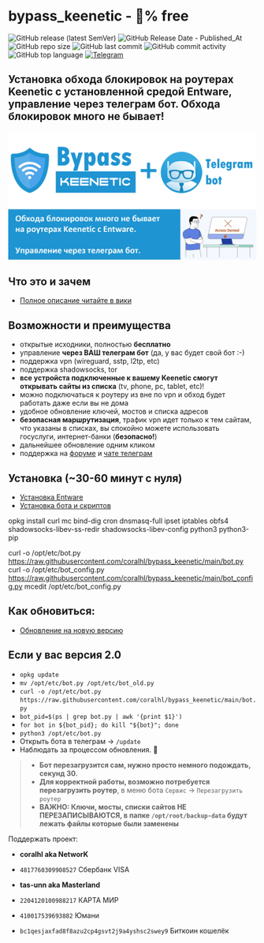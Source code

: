 # bypass_keenetic - 💯% free
![GitHub release (latest SemVer)](https://img.shields.io/github/v/release/coralhl/bypass_keenetic)
![GitHub Release Date - Published_At](https://img.shields.io/github/release-date/coralhl/bypass_keenetic)
![GitHub repo size](https://img.shields.io/github/repo-size/coralhl/bypass_keenetic)
![GitHub last commit](https://img.shields.io/github/last-commit/coralhl/bypass_keenetic)
![GitHub commit activity](https://img.shields.io/github/commit-activity/y/coralhl/bypass_keenetic)
![GitHub top language](https://img.shields.io/github/languages/top/coralhl/bypass_keenetic)
<a href="https://t.me/bypass_keenetic">![Telegram](https://img.shields.io/badge/bypass_keenetic--black?style=social&logo=telegram&logoColor=blue)</a>

## Установка обхода блокировок на роутерах Keenetic с установленной средой Entware, управление через телеграм бот. Обхода блокировок много не бывает! 

![](bypass_keenetic.jpg)

## Что это и зачем
- [Полное описание читайте в вики](https://github.com/coralhl/bypass_keenetic/wiki)

## Возможности и преимущества
- открытые исходники, полностью **бесплатно**
- управление **через ВАШ телеграм бот** (да, у вас будет свой бот :-)
- поддержка vpn (wireguard, sstp, l2tp, etc)
- поддержка shadowsocks, tor
- **все устройста подключенные к вашему Keenetic смогут открывать сайты из списка** (tv, phone, pc, tablet, etc)!
- можно подключаться к роутеру из вне по vpn и обход будет работать даже если вы не дома
- удобное обновление ключей, мостов и списка адресов
- **безопасная маршрутизация**, трафик vpn идет только к тем сайтам, что указаны в списках, вы спокойно можете использовать госуслуги, интернет-банки (**безопасно!**)
- дальнейшее обновление одним кликом
- поддержка на [форуме](https://forum.keenetic.com/topic/14672-%D0%BE%D0%B1%D1%85%D0%BE%D0%B4%D0%B0-%D0%B1%D0%BB%D0%BE%D0%BA%D0%B8%D1%80%D0%BE%D0%B2%D0%BE%D0%BA-%D0%BC%D0%BD%D0%BE%D0%B3%D0%BE-%D0%BD%D0%B5-%D0%B1%D1%8B%D0%B2%D0%B0%D0%B5%D1%82) и [чате телеграм](https://t.me/bypass_keenetic)

## Установка (~30-60 минут с нуля)
- [Установка Entware](https://github.com/coralhl/bypass_keenetic/wiki/Install-Entware-and-Preparation)
- [Установка бота и скриптов](https://github.com/coralhl/bypass_keenetic/wiki/Install-bot-and-scripts)

opkg install curl mc bind-dig cron dnsmasq-full ipset iptables obfs4 shadowsocks-libev-ss-redir shadowsocks-libev-config python3 python3-pip

curl -o /opt/etc/bot.py https://raw.githubusercontent.com/coralhl/bypass_keenetic/main/bot.py
curl -o /opt/etc/bot_config.py https://raw.githubusercontent.com/coralhl/bypass_keenetic/main/bot_config.py
mcedit /opt/etc/bot_config.py

## Как обновиться:
- [Обновление на новую версию](https://github.com/coralhl/bypass_keenetic/wiki/Update-bot-and-scripts)

## Если у вас версия 2.0
* `opkg update`
* `mv /opt/etc/bot.py /opt/etc/bot_old.py`
* `curl -o /opt/etc/bot.py https://raw.githubusercontent.com/coralhl/bypass_keenetic/main/bot.py`
* `bot_pid=$(ps | grep bot.py | awk '{print $1}')`
* `for bot in ${bot_pid}; do kill "${bot}"; done`
* `python3 /opt/etc/bot.py`
* Открыть бота в телеграм -> `/update`
* Наблюдать за процессом обновления. 🔭

> * **Бот перезагрузится сам, нужно просто немного подождать, секунд 30.**
> * **Для корректной работы, возможно потребуется перезагрузить роутер**, в меню бота `Сервис` -> `Перезагрузить роутер`
> * **ВАЖНО: Ключи, мосты, списки сайтов НЕ ПЕРЕЗАПИСЫВАЮТСЯ, в папке `/opt/root/backup-data` будут лежать файлы которые были заменены**

<!--
Полное описание:
https://habr.com/ru/post/669314/
-->

Поддержать проект:
* **coralhl aka NetworK**
* `4817760309908527` Сбербанк VISA

* **tas-unn aka Masterland**
* `2204120100988217` КАРТА МИР 
* `410017539693882` Юмани 
* `bc1qesjaxfad8f8azu2cp4gsvt2j9a4yshsc2swey9` Биткоин кошелёк
